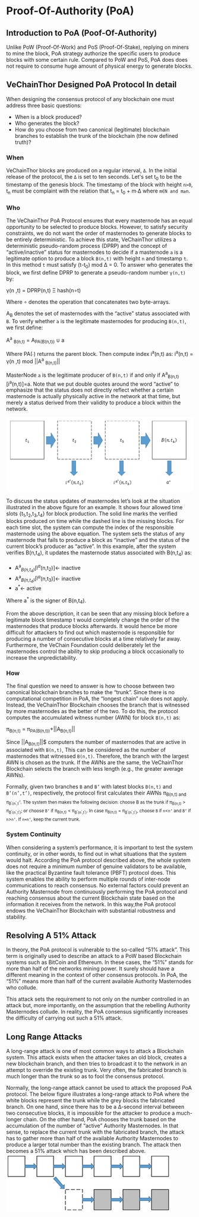# Proof-Of-Authority (PoA)

## Introduction to PoA (Poof-Of-Authority)
Unlike PoW (Proof-Of-Work) and PoS (Proof-Of-Stake), replying on miners to mine the block, PoA strategy authorize the specific users to produce blocks with some certain rule. Compared to PoW and PoS, PoA does does not require to consume huge amount of physical energy to generate blocks. 

## VeChainThor Designed PoA Protocol In detail
When designing the consensus protocol of any blockchain one must address three basic questions:

* When is a block produced?
* Who generates the block?
* How do you choose from two canonical (legitimate) blockchain branches to establish the trunk of the blockchain (the now defined truth)?

### When

VeChainThor blocks are produced on a regular interval, `Δ`. In the initial release of the protocol, the `Δ` is set to ten seconds. Let's set t<sub>0</sub> to be the timestamp of the genesis block. The timestamp of the block with height `n>0`, t<sub>n</sub> must be complaint with the relation that t<sub>n</sub> = t<sub>0</sub> + m∙Δ where `m∈N and m≥n`. 


### Who

The VeChainThor PoA Protocol ensures that every masternode has an equal opportunity to be selected to produce blocks. However, to satisfy security constraints, we do not want the order of masternodes to generate blocks to be entirely deterministic. To achieve this state, VeChainThor utilizes a deterministic pseudo-random process (DPRP) and the concept of “active/inactive” status for masternodes to decide if a masternode `a` is a legitimate option to produce a block `B(n,t)` with height `n` and timestamp `t`. In this method `t` must satisfy (t-t<sub>0</sub>) mod Δ = 0. To answer who generates the block, we first define DPRP to generate a pseudo-random number `γ(n,t)` by:

γ(n ,t) = DPRP(n,t) Ξ hash(n∘t)

Where ∘ denotes the operation that concatenates two byte-arrays.

A<sub>B</sub> denotes the set of masternodes with the “active” status associated with `B`. To verify whether `a` is the legitimate masternodes for producing `B(n,t)`, we first define:

A<sup>a</sup> <sub>B(n,t)</sub> = A<sub>PA(B(n,t))</sub> ∪ a

Where PA(∙) returns the parent block. Then compute index i<sup>a</sup>(n,t) as:
i<sup>a</sup>(n,t) = γ(n ,t) mod ||A<sup>a</sup> <sub>B(n,t)</sub>||

MasterNode `a` is the legitimate producer of `B(n,t)` if and only if A<sup>a</sup><sub>B(n,t)</sub>[i<sup>a</sup>(n,t)]=a. Note that we put double quotes around the word “active” to emphasize that the status does not directly reflect whether a certain masternode is actually physically active in the network at that time, but merely a status derived from their validity to produce a block within the network.

![Image of DPRP](DPRP.png)


To discuss the status updates of masternodes let’s look at the situation illustrated in the above figure for an example. It shows four allowed time slots {t<sub>1</sub>,t<sub>2</sub>,t<sub>3</sub>,t<sub>4</sub>} for block production. The solid line marks the verified blocks produced on time while the dashed line is the missing blocks. For each time slot, the system can compute the index of the responsible masternode using the above equation. The system sets the status of any masternode that fails to produce a block as “inactive” and the status of the current block’s producer as “active”. In this example, after the system verifies B(n,t<sub>4</sub>), it updates the masternode status associated with B(n,t<sub>4</sub>) as:

* A<sup>a<sup>*</sup></sup><sub>B(n,t<sub>4</sub>)</sub>[i<sup>a<sup>*</sup></sup>(n,t<sub>2</sub>)]<- inactive
* A<sup>a<sup>*</sup></sup><sub>B(n,t<sub>4</sub>)</sub>[i<sup>a<sup>*</sup></sup>(n,t<sub>3</sub>)]<- inactive
* a<sup>*</sup><- active


Where a<sup>*</sup> is the signer of B(n,t<sub>4</sub>).

From the above description, it can be seen that any missing block before a legitimate block timestamp t would completely change the order of the masternodes that produce blocks afterwards. It would hence be more difficult for attackers to find out which masternode is responsible for producing a number of consecutive blocks at a time relatively far away. Furthermore, the VeChain Foundation could deliberately let the masternodes control the ability to skip producing a block occasionally to increase the unpredictability.



### How

The final question we need to answer is how to choose between two canonical blockchain branches to make the “trunk”. Since there is no computational competition in PoA, the “longest chain” rule does not apply. Instead, the VeChainThor Blockchain chooses the branch that is witnessed by more masternodes as the better of the two. To do this, the protocol computes the accumulated witness number (AWN) for block `B(n,t)` as:

π<sub>B(n,t)</sub> = π<sub>PA(B(n,t))</sub>+||A<sub>B(n,t)</sub>||

Since ||A<sub>B(n,t)</sub>||$ computers the number of masternodes that are active in associated with `B(n,t)`, This can be considered as the number of masternodes that witnessed `B(n,t)`. Therefore, the branch with the largest AWN is chosen as the trunk. If the AWNs are the same, the VeChainThor Blockchain selects the branch with less length (e.g., the greater average AWNs).

Formally, given two branches `B` and `B’` with latest blocks `B(n,t)` and `B’(n’,t’)`, respectively, the protocol first calculates their AWNs π<sub>B(n,t) and π<sub>B<sup>'</sup>(n<sup>'</sup>,t<sup>'<sup>)</sub>. The system then makes the following decision: choose B as the trunk if π<sub>B(n,t)</sub> > π<sub>B<sup>'</sup>(n<sup>'</sup>,t<sup>'</sup>)</sub>; or choose `B’` if π<sub>B(n,t)</sub> < π<sub>B<sup>'</sup>(n<sup>'</sup>,t<sup>'</sup>)</sub>. In case π<sub>B(n,t)</sub> = π<sub>B<sup>'</sup>(n<sup>'</sup>,t<sup>'</sup>)</sub>, choose `B` if `n`<`n’` and `B’` if `n`>`n’`. If `n=n’`, keep the current trunk.



### System Continuity
When considering a system’s performance, it is important to test the system continuity, or in other words, to find out in what situations that the system would halt. According the PoA protocol described above, the whole system does not require a minimum number of genuine validators to be available, like the practical Byzantine fault tolerance (PBFT) protocol does. This system enables the ability to perform multiple rounds of inter-node communications to reach consensus. No external factors could prevent an Authority Masternode from continuously performing the PoA protocol and reaching consensus about the current Blockchain state based on the information it receives from the network. In this way,the PoA protocol endows the VeChainThor Blockchain with substantial robustness and stability.


## Resolving A 51% Attack
In theory, the PoA protocol is vulnerable to the so-called “51% attack”. This term is originally used to describe an attack to a PoW based Blockchain systems such as BitCoin and Ethereum. In these cases, the “51%” stands for more than half of the networks mining power. It surely should have a different meaning in the context of other consensus protocols. In PoA, the “51%” means more than half of the current available Authority Masternodes who collude.

This attack sets the requirement to not only on the number controlled in an attack but, more importantly, on the assumption that the rebelling Authority Masternodes collude. In reality, the PoA consensus significantly increases the difficulty of carrying out such a 51% attack.

## Long Range Attacks
A long-range attack is one of most common ways to attack a Blockchain system. This attack exists when the attacker takes an old block, creates a new blockchain branch, and then tries to broadcast it to the network in an attempt to override the existing trunk. Very often, the fabricated branch is much longer than the trunk so as to fool the consensus protocol.

Normally, the long-range attack cannot be used to attack the proposed PoA protocol. The below figure illustrates a long-range attack to PoA where the white blocks represent the trunk while the grey blocks the fabricated branch. On one hand, since there has to be a ∆-second interval between two consecutive blocks, it is impossible for the attacker to produce a much-longer chain. On the other hand, PoA chooses the trunk based on the accumulation of the number of “active” Authority Masternodes. In that sense, to replace the current trunk with the fabricated branch, the attack has to gather more than half of the available Authority Masternodes to produce a larger total number than the existing branch. The attack then becomes a 51% attack which has been described above.
![Image of Attack](Attack.png)
